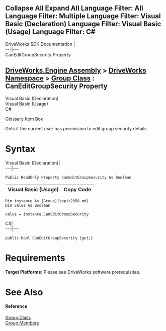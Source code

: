 Collapse All Expand All Language Filter: All  Language Filter: Multiple  Language Filter: Visual Basic (Declaration) Language Filter: Visual Basic (Usage) Language Filter: C#  
---  
DriveWorks SDK Documentation  |   
---|---  
CanEditGroupSecurity Property   
  
[DriveWorks.Engine Assembly](topic2156.md) > [DriveWorks Namespace](topic2159.md) > [Group Class](topic2958.md) : CanEditGroupSecurity Property  
---  
  
Visual Basic (Declaration)    
Visual Basic (Usage)    
C# 

Glossary Item Box

Gets if the current user has permission to edit group security details. 

# Syntax

Visual Basic (Declaration)|   
---|---  
      
    
    Public ReadOnly Property CanEditGroupSecurity As Boolean  
  
Visual Basic (Usage)| Copy Code  
---|---  
      
    
    Dim instance As [Group](topic2958.md)
    Dim value As Boolean
     
    value = instance.CanEditGroupSecurity  
  
C#|   
---|---  
      
    
    public bool CanEditGroupSecurity {get;}  
  
# Requirements

**Target Platforms:** Please see DriveWorks software prerequisites.

# See Also

#### Reference

[Group Class](topic2958.md)   
[Group Members](topic2959.md)


